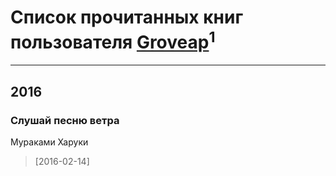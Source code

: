 # Список прочитанных книг пользователя [Groveap](http://vk.com/id348998451)<sup>1</sup>
---

## 2016

### Слушай песню ветра
Мураками Харуки
> [2016-02-14] 



